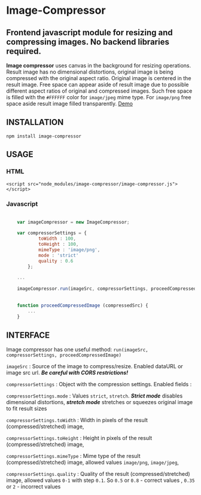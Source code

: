 # Image-Compressor

## Frontend javascript module for resizing and compressing images. No backend libraries required.

**Image compressor** uses canvas in the background for resizing operations. Result image has no dimensional distortions, original image is being compressed with the original aspect ratio. 
Original image is centered in the result image. Free space can appear aside of result image due to possible different aspect ratios of original and compressed images. 
Such free space is filled with the `#FFFFFF` color for `image/jpeg` mime type. For `image/png` free space aside result image filled transparently.
[Demo](http://powerbot15.github.io/image-compressor/)

## INSTALLATION

    npm install image-compressor

## USAGE

### HTML

    <script src="node_modules/image-compressor/image-compressor.js"></script>
    
### Javascript

```javascript
    
    var imageCompressor = new ImageCompressor;
    
    var compressorSettings = {
            toWidth : 100,
            toHeight : 100,
            mimeType : 'image/png',
            mode : 'strict'
            quality : 0.6
        };
    
    ...
    
    imageCompressor.run(imageSrc, compressorSettings, proceedCompressedImage);
    
    
    function proceedCompressedImage (compressedSrc) {
        ...
    }

```


## INTERFACE

  Image compressor has one useful method: `run(imageSrc, compressorSettings, proceedCompressedImage)`
  
  `imageSrc` : Source of the image to compress/resize. Enabled dataURL or image src url. ***Be careful with CORS restrictions!*** 
  
  `compressorSettings` : Object with the compression settings. Enabled fields : 
  
  `compressorSettings.mode` : Values `strict`, `stretch`. **_Strict mode_** disables dimensional distortions, **_stretch mode_** stretches or squeezes original image to fit result sizes
  
  `compressorSettings.toWidth` : Width in pixels of the result (compressed/stretched) image,
  
  `compressorSettings.toHeight` : Height in pixels of the result (compressed/stretched) image,
  
  `compressorSettings.mimeType` : Mime type of the result (compressed/stretched) image, allowed values `image/png`, `image/jpeg`,
  
  `compressorSettings.quality` : Quality of the result (compressed/stretched) image, allowed values `0-1` with step `0.1`. So `0.5` or `0.8` - correct values , `0.35` or `2` - incorrect values